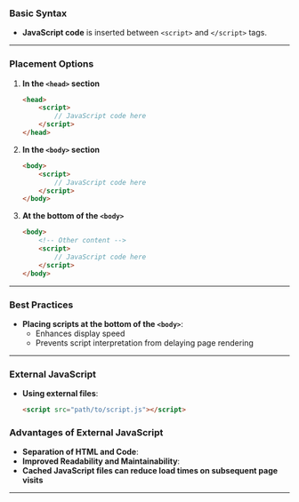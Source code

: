 ### **Basic Syntax**
- **JavaScript code** is inserted between `<script>` and `</script>` tags.
--- 
### **Placement Options**
1. **In the `<head>` section**
   ```html
   <head>
       <script>
           // JavaScript code here
       </script>
   </head>
   ```
2. **In the `<body>` section**
   ```html
   <body>
       <script>
           // JavaScript code here
       </script>
   </body>
   ```
3. **At the bottom of the `<body>`**
   ```html
   <body>
       <!-- Other content -->
       <script>
           // JavaScript code here
       </script>
   </body>
   ```
---
### Best Practices
- **Placing scripts at the bottom of the `<body>`**:
  - Enhances display speed
  - Prevents script interpretation from delaying page rendering
---
### External JavaScript
- **Using external files**:
  ```html
  <script src="path/to/script.js"></script>
  ```
### Advantages of External JavaScript
- **Separation of HTML and Code**:
- **Improved Readability and Maintainability**:
- **Cached JavaScript files can reduce load times on subsequent page visits**
---
